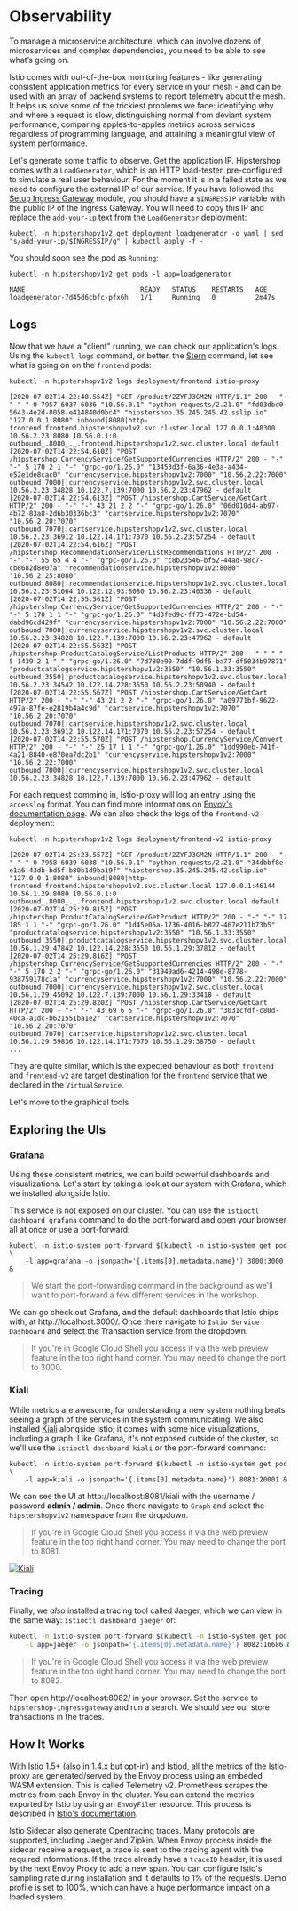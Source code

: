 # Observability

To manage a microservice architecture, which can involve dozens of microservices and complex dependencies, you need to be able to see what’s going on.

Istio comes with out-of-the-box monitoring features - like generating consistent application metrics for every service in your mesh - and can be used with an array of backend systems to report telemetry about the mesh. It helps us solve some of the trickiest problems we face: identifying why and where a request is slow, distinguishing normal from deviant system performance, comparing apples-to-apples metrics across services regardless of programming language, and attaining a meaningful view of system performance.

Let's generate some traffic to observe. Get the application IP.
Hipstershop comes with a `LoadGenerator`, which is an HTTP load-tester, pre-configured to simulate a real user behaviour. For the moment it is in a failed state as we need to configure the external IP of our service.
If you have followed the [Setup Ingress Gateway](/modules/ingressGateway/) module, you should have a `$INGRESSIP` variable with the public IP of the Ingress Gateway. You will need to copy this IP and replace the `add-your-ip` text from the `LoadGenerator` deployment:

```shell
kubectl -n hipstershopv1v2 get deployment loadgenerator -o yaml | sed "s/add-your-ip/$INGRESSIP/g" | kubectl apply -f -
```

You should soon see the pod as `Running`:

```shell
kubectl -n hipstershopv1v2 get pods -l app=loadgenerator

NAME                             READY   STATUS    RESTARTS   AGE
loadgenerator-7d45d6cbfc-pfx6h   1/1     Running   0          2m47s
```

## Logs

Now that we have a "client" running, we can check our application's logs.
Using the `kubectl logs` command, or better, the [Stern](https://github.com/wercker/stern) command, let see what is going on on the `frontend` pods:

```shell
kubectl -n hipstershopv1v2 logs deployment/frontend istio-proxy

[2020-07-02T14:22:48.554Z] "GET /product/2ZYFJ3GM2N HTTP/1.1" 200 - "-" "-" 0 7957 6037 6036 "10.56.0.1" "python-requests/2.21.0" "fd03dbd0-5643-4e2d-8058-e414840d0bc4" "hipstershop.35.245.245.42.sslip.io" "127.0.0.1:8080" inbound|8080|http-frontend|frontend.hipstershopv1v2.svc.cluster.local 127.0.0.1:48300 10.56.2.23:8080 10.56.0.1:0 outbound_.8080_._.frontend.hipstershopv1v2.svc.cluster.local default
[2020-07-02T14:22:54.610Z] "POST /hipstershop.CurrencyService/GetSupportedCurrencies HTTP/2" 200 - "-" "-" 5 170 2 1 "-" "grpc-go/1.26.0" "13453d3f-6a36-4e3a-a434-e52e1de8cac0" "currencyservice.hipstershopv1v2:7000" "10.56.2.22:7000" outbound|7000||currencyservice.hipstershopv1v2.svc.cluster.local 10.56.2.23:34828 10.122.7.139:7000 10.56.2.23:47962 - default
[2020-07-02T14:22:54.613Z] "POST /hipstershop.CartService/GetCart HTTP/2" 200 - "-" "-" 43 21 2 2 "-" "grpc-go/1.26.0" "06d010d4-ab97-4b72-83a8-2d6b30336bc3" "cartservice.hipstershopv1v2:7070" "10.56.2.20:7070" outbound|7070||cartservice.hipstershopv1v2.svc.cluster.local 10.56.2.23:36912 10.122.14.171:7070 10.56.2.23:57254 - default
[2020-07-02T14:22:54.616Z] "POST /hipstershop.RecommendationService/ListRecommendations HTTP/2" 200 - "-" "-" 55 65 4 4 "-" "grpc-go/1.26.0" "c8b23546-bf52-44ad-98c7-cb8682d8e07a" "recommendationservice.hipstershopv1v2:8080" "10.56.2.25:8080" outbound|8080||recommendationservice.hipstershopv1v2.svc.cluster.local 10.56.2.23:51064 10.122.12.93:8080 10.56.2.23:40336 - default
[2020-07-02T14:22:55.561Z] "POST /hipstershop.CurrencyService/GetSupportedCurrencies HTTP/2" 200 - "-" "-" 5 170 1 1 "-" "grpc-go/1.26.0" "4d3fed9c-ff73-472e-bd54-dabd96cd429f" "currencyservice.hipstershopv1v2:7000" "10.56.2.22:7000" outbound|7000||currencyservice.hipstershopv1v2.svc.cluster.local 10.56.2.23:34828 10.122.7.139:7000 10.56.2.23:47962 - default
[2020-07-02T14:22:55.563Z] "POST /hipstershop.ProductCatalogService/ListProducts HTTP/2" 200 - "-" "-" 5 1439 2 1 "-" "grpc-go/1.26.0" "7d780e90-7ddf-9df5-ba77-df5034b97871" "productcatalogservice.hipstershopv1v2:3550" "10.56.1.33:3550" outbound|3550||productcatalogservice.hipstershopv1v2.svc.cluster.local 10.56.2.23:34542 10.122.14.228:3550 10.56.2.23:50940 - default
[2020-07-02T14:22:55.567Z] "POST /hipstershop.CartService/GetCart HTTP/2" 200 - "-" "-" 43 21 2 2 "-" "grpc-go/1.26.0" "a09771bf-9622-497a-87fe-e2819b4a4c9d" "cartservice.hipstershopv1v2:7070" "10.56.2.20:7070" outbound|7070||cartservice.hipstershopv1v2.svc.cluster.local 10.56.2.23:36912 10.122.14.171:7070 10.56.2.23:57254 - default
[2020-07-02T14:22:55.570Z] "POST /hipstershop.CurrencyService/Convert HTTP/2" 200 - "-" "-" 25 17 1 1 "-" "grpc-go/1.26.0" "1dd990eb-741f-4a21-8840-e870ea7dc2b1" "currencyservice.hipstershopv1v2:7000" "10.56.2.22:7000" outbound|7000||currencyservice.hipstershopv1v2.svc.cluster.local 10.56.2.23:34828 10.122.7.139:7000 10.56.2.23:47962 - default
```

For each request comming in, Istio-proxy will log an entry using the `accesslog` format. You can find more informations on [Envoy's documentation page](https://www.envoyproxy.io/docs/envoy/latest/configuration/observability/access_log/usage#configuration).
We can also check the logs of the `frontend-v2` deployment:

```shell
kubectl -n hipstershopv1v2 logs deployment/frontend-v2 istio-proxy

[2020-07-02T14:25:23.557Z] "GET /product/2ZYFJ3GM2N HTTP/1.1" 200 - "-" "-" 0 7958 6039 6038 "10.56.0.1" "python-requests/2.21.0" "34dbbf8e-e1a6-43db-bd5f-b80b1d9ba19f" "hipstershop.35.245.245.42.sslip.io" "127.0.0.1:8080" inbound|8080|http-frontend|frontend.hipstershopv1v2.svc.cluster.local 127.0.0.1:46144 10.56.1.29:8080 10.56.0.1:0 outbound_.8080_._.frontend.hipstershopv1v2.svc.cluster.local default
[2020-07-02T14:25:29.815Z] "POST /hipstershop.ProductCatalogService/GetProduct HTTP/2" 200 - "-" "-" 17 185 1 1 "-" "grpc-go/1.26.0" "1d45e05a-1736-4016-b827-467e211b73b5" "productcatalogservice.hipstershopv1v2:3550" "10.56.1.33:3550" outbound|3550||productcatalogservice.hipstershopv1v2.svc.cluster.local 10.56.1.29:47842 10.122.14.228:3550 10.56.1.29:37812 - default
[2020-07-02T14:25:29.816Z] "POST /hipstershop.CurrencyService/GetSupportedCurrencies HTTP/2" 200 - "-" "-" 5 170 2 2 "-" "grpc-go/1.26.0" "31949ad6-4214-498e-8778-938759178c1a" "currencyservice.hipstershopv1v2:7000" "10.56.2.22:7000" outbound|7000||currencyservice.hipstershopv1v2.svc.cluster.local 10.56.1.29:45092 10.122.7.139:7000 10.56.1.29:33418 - default
[2020-07-02T14:25:29.820Z] "POST /hipstershop.CartService/GetCart HTTP/2" 200 - "-" "-" 43 69 6 5 "-" "grpc-go/1.26.0" "3031cfdf-c80d-40ca-a1dc-b621551ba1e2" "cartservice.hipstershopv1v2:7070" "10.56.2.20:7070" outbound|7070||cartservice.hipstershopv1v2.svc.cluster.local 10.56.1.29:59836 10.122.14.171:7070 10.56.1.29:38750 - default
...
```

They are quite similar, which is the expected behaviour as both `frontend` and `frontend-v2` are target destination for the `frontend` service that we declared in the `VirtualService`.

Let's move to the graphical tools

## Exploring the UIs

### Grafana

Using these consistent metrics, we can build powerful dashboards and visualizations. Let's start by taking a look at our system with Grafana, which we installed alongside Istio.

This service is not exposed on our cluster. You can use the `istioctl dashboard grafana` command to do the port-forward and open your browser all at once or use a port-forward:

```shell
kubectl -n istio-system port-forward $(kubectl -n istio-system get pod \
    -l app=grafana -o jsonpath='{.items[0].metadata.name}') 3000:3000 &
```

> We start the port-forwarding command in the background as we'll want to port-forward a few different services in the workshop.

We can go check out Grafana, and the default dashboards that Istio ships with, at http://localhost:3000/. Once there navigate to `Istio Service Dashboard` and select the Transaction service from the dropdown.

> If you're in Google Cloud Shell you access it via the web preview feature in the top right hand corner. You may need to change the port to 3000.

### Kiali

While metrics are awesome, for understanding a new system nothing beats seeing a graph of the services in the system communicating. We also installed [Kiali](https://www.kiali.io/) alongside Istio; it comes with some nice visualizations, including a graph. 
Like Grafana, it's not exposed outside of the cluster, so we'll use the `istioctl dashboard kiali` or the port-forward command:

```shell
kubectl -n istio-system port-forward $(kubectl -n istio-system get pod \
    -l app=kiali -o jsonpath='{.items[0].metadata.name}') 8081:20001 &
```

We can see the UI at http://localhost:8081/kiali with the username / password **admin / admin**. Once there navigate to `Graph` and select the `hipstershopv1v2` namespace from the dropdown.

> If you're in Google Cloud Shell you access it via the web preview feature in the top right hand corner. You may need to change the port to 8081.

[![Kiali](/assets/Kiali_Console.png)](/assets/Kiali_Console.png)

### Tracing

Finally, we _also_ installed a tracing tool called Jaeger, which we can view in the same way: `istioctl dashboard jaeger` or:

```sh
kubectl -n istio-system port-forward $(kubectl -n istio-system get pod \
    -l app=jaeger -o jsonpath='{.items[0].metadata.name}') 8082:16686 &
```

> If you're in Google Cloud Shell you access it via the web preview feature in the top right hand corner. You may need to change the port to 8082.

Then open http://localhost:8082/ in your browser. Set the service to `hipstershop-ingressgateway` and run a search. We should see our store transactions in the traces.

## How It Works

With Istio 1.5+ (also in 1.4.x but opt-in) and Istiod, all the metrics of the Istio-proxy are generated/served by the Envoy process using an embeded WASM extension. This is called Telemetry v2. Prometheus scrapes the metrics from each Envoy in the cluster. 
You can extend the metrics exported by Istio by using an `EnvoyFiler` resource. This process is described in [Istio's documentation](https://istio.io/latest/docs/tasks/observability/metrics/customize-metrics/).

Istio Sidecar also generate Opentracing traces. Many protocols are supported, including Jaeger and Zipkin. When Envoy process inside the sidecar receive a request, a trace is sent to the tracing agent with the required informations. 
If the trace already have a `traceID` header, it is used by the next Envoy Proxy to add a new span. You can configure Istio's sampling rate during installation and it defaults to 1% of the requests. 
Demo profile is set to 100%, which can have a huge performance impact on a loaded system.
